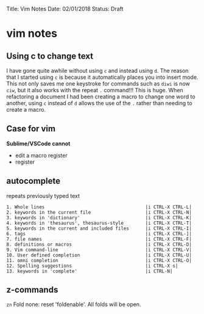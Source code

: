 Title: Vim Notes
Date: 02/01/2018
Status: Draft
# vim notes

## Using c to change text

I have gone quite awhile without using ```c``` and instead using ```d```.  The reason that I started using ```c``` is because it automatically places you into insert mode.  This not only saves me one keystroke for commands such as ```diwi``` is now ```ciw```, but it also works with the repeat ```.``` command!!!  This is huge.  When refactoring a document I had been creating a macro to change one word to another, using ```c``` instead of ```d``` allows the use of the ```.``` rather than needing to create a macro.

## Case for vim

**Sublime/VSCode cannot**

* edit a macro register
* register


## autocomplete

<C-x> <C-p> repeats previously typed text

    1. Whole lines                                     |i CTRL-X CTRL-L|
    2. keywords in the current file                    |i CTRL-X CTRL-N|
    3. keywords in 'dictionary'                        |i CTRL-X CTRL-K|
    4. keywords in 'thesaurus', thesaurus-style        |i CTRL-X CTRL-T|
    5. keywords in the current and included files      |i CTRL-X CTRL-I|
    6. tags                                            |i CTRL-X CTRL-]|
    7. file names                                      |i CTRL-X CTRL-F|
    8. definitions or macros                           |i CTRL-X CTRL-D|
    9. Vim command-line                                |i CTRL-X CTRL-V|
    10. User defined completion                        |i CTRL-X CTRL-U|
    11. omni completion                                |i CTRL-X CTRL-O|
    12. Spelling suggestions                           |i CTRL-X s|
    13. keywords in 'complete'                         |i CTRL-N|

## z-commands 

```zn```		Fold none: reset 'foldenable'.  All folds will be open.

